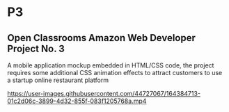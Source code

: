 # P3
## Open Classrooms Amazon Web Developer Project No. 3
A mobile application mockup embedded in HTML/CSS code, the project
requires some additional CSS animation effects to attract customers
to use a startup online restaurant platform

https://user-images.githubusercontent.com/44727067/164384713-01c2d06c-3899-4d32-855f-083f1205768a.mp4

